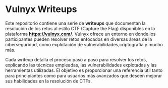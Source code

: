 # Vulnyx Writeups

Este repositorio contiene una serie de **writeups** que documentan la resolución de los retos al estilo CTF (Capture the Flag) disponibles en la plataforma **https://vulnyx.com/**. Vulnyx ofrece un entorno en donde los participantes pueden resolver retos enfocados en diversas áreas de la ciberseguridad, como explotación de vulnerabilidades,criptografía y mucho más.

Cada writeup detalla el proceso paso a paso para resolver los retos, explicando las técnicas empleadas, las vulnerabilidades explotadas y las herramientas utilizadas. El objetivo es proporcionar una referencia útil tanto para principiantes como para usuarios más avanzados que deseen mejorar sus habilidades en la resolución de CTFs.
